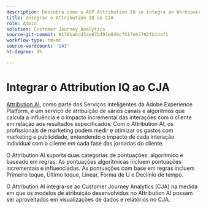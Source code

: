 ```yaml
---
description: Descubra como o AEP Attribution IQ se integra ao Workspace no CJA.
title: Integrar o Attribution IQ ao CJA
role: Admin
solution: Customer Journey Analytics
source-git-commit: 0178babcd5ae87b491e849c7517eb5792fb14af1
workflow-type: tm+mt
source-wordcount: '143'
ht-degree: 0%

---
```


# Integrar o Attribution IQ ao CJA

[Attribution AI](https://experienceleague.adobe.com/docs/experience-platform/intelligent-services/attribution-ai/overview.html?lang=en), como parte dos Serviços inteligentes da Adobe Experience Platform, é um serviço de atribuição de vários canais e algoritmos que calcula a influência e o impacto incremental das interações com o cliente em relação aos resultados especificados. Com o Attribution AI, os profissionais de marketing podem medir e otimizar os gastos com marketing e publicidade, entendendo o impacto de cada interação individual com o cliente em cada fase das jornadas do cliente.

O Attribution AI suporta duas categorias de pontuações: algorítmico e baseado em regras. As pontuações algorítmicas incluem pontuações incrementais e influenciadas. As pontuações com base em regras incluem Primeiro toque, Último toque, Linear, Forma de U e Declínio de tempo.

O Attribution AI integra-se ao Customer Journey Analytics (CJA) na medida em que os modelos de atribuição desenvolvidos no Attribution AI possam ser aproveitados em visualizações de dados e relatórios no CJA.

